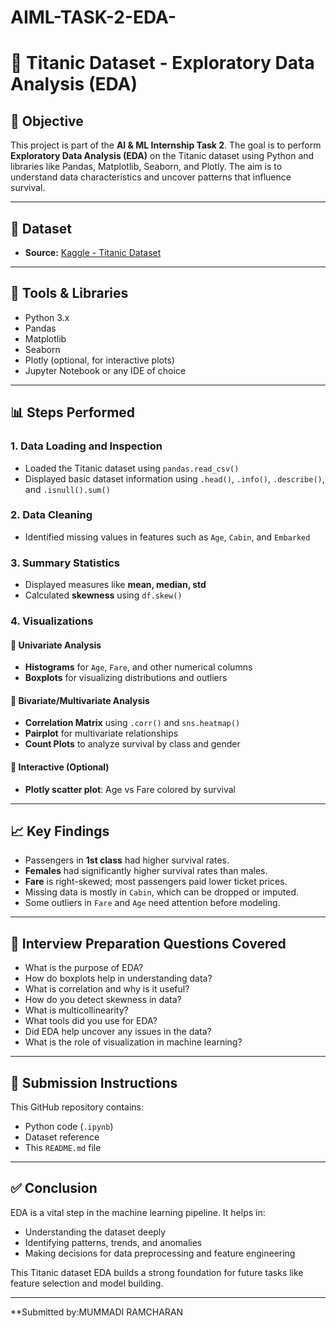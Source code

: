 # AIML-TASK-2-EDA-
# 🚢 Titanic Dataset - Exploratory Data Analysis (EDA)

## 🎯 Objective
This project is part of the **AI & ML Internship Task 2**. The goal is to perform **Exploratory Data Analysis (EDA)** on the Titanic dataset using Python and libraries like Pandas, Matplotlib, Seaborn, and Plotly. The aim is to understand data characteristics and uncover patterns that influence survival.

---

## 📁 Dataset
- **Source:** [Kaggle - Titanic Dataset](https://www.kaggle.com/datasets/yasserh/titanic-dataset)
---

## 🔧 Tools & Libraries
- Python 3.x
- Pandas
- Matplotlib
- Seaborn
- Plotly (optional, for interactive plots)
- Jupyter Notebook or any IDE of choice

---

## 📊 Steps Performed

### 1. Data Loading and Inspection
- Loaded the Titanic dataset using `pandas.read_csv()`
- Displayed basic dataset information using `.head()`, `.info()`, `.describe()`, and `.isnull().sum()`

### 2. Data Cleaning
- Identified missing values in features such as `Age`, `Cabin`, and `Embarked`

### 3. Summary Statistics
- Displayed measures like **mean, median, std**
- Calculated **skewness** using `df.skew()`

### 4. Visualizations

#### 🔹 Univariate Analysis
- **Histograms** for `Age`, `Fare`, and other numerical columns
- **Boxplots** for visualizing distributions and outliers

#### 🔹 Bivariate/Multivariate Analysis
- **Correlation Matrix** using `.corr()` and `sns.heatmap()`
- **Pairplot** for multivariate relationships
- **Count Plots** to analyze survival by class and gender

#### 🔹 Interactive (Optional)
- **Plotly scatter plot**: Age vs Fare colored by survival

---

## 📈 Key Findings
- Passengers in **1st class** had higher survival rates.
- **Females** had significantly higher survival rates than males.
- **Fare** is right-skewed; most passengers paid lower ticket prices.
- Missing data is mostly in `Cabin`, which can be dropped or imputed.
- Some outliers in `Fare` and `Age` need attention before modeling.

---

## 🧠 Interview Preparation Questions Covered
- What is the purpose of EDA?
- How do boxplots help in understanding data?
- What is correlation and why is it useful?
- How do you detect skewness in data?
- What is multicollinearity?
- What tools did you use for EDA?
- Did EDA help uncover any issues in the data?
- What is the role of visualization in machine learning?

---

## 📌 Submission Instructions
This GitHub repository contains:
- Python code (`.ipynb`)
- Dataset reference
- This `README.md` file
---

## ✅ Conclusion
EDA is a vital step in the machine learning pipeline. It helps in:
- Understanding the dataset deeply
- Identifying patterns, trends, and anomalies
- Making decisions for data preprocessing and feature engineering

This Titanic dataset EDA builds a strong foundation for future tasks like feature selection and model building.

---
**Submitted by:MUMMADI RAMCHARAN  

